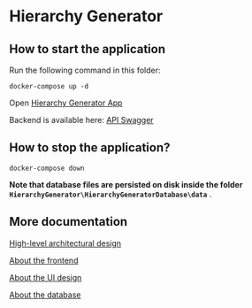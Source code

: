 # Hierarchy Generator

## How to start the application

Run the following command in this folder:

    docker-compose up -d

Open [Hierarchy Generator App](http://localhost:8080)

Backend is available here: [API Swagger](http://localhost:8080/backend/swagger/index.html)

## How to stop the application?

    docker-compose down

**Note that database files are persisted on disk inside the folder `HierarchyGenerator\HierarchyGeneratorDatabase\data`** .

## More documentation

[High-level architectural design](./documentation/high-level-arch-design/README.md)

[About the frontend](./HierarchyGeneratorClient/README.md)

[About the UI design](./documentation/ui-design/README.md)

[About the database](./HierarchyGeneratorDatabase/README.md)